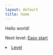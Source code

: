 ```yaml
---
layout: default
title: home
---
```


Hello world!

Next level: [Easy start](https://github.com/tmulser/doc_test/blob/master/level.md)

<li><a href="/level">Level</a></li>
